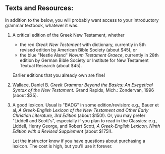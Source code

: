 ## Texts and Resources:

In addition to the below, you will probably want access to your introductory grammar textbook, whatever it was.

1. A critical edition of the Greek New Testament, whether 
	* the red _Greek New Testament_ with dictionary, currently in 5th revised edition by American Bible Society (about $45), or 
	* the blue "Nestle Aland" _Novum Testament Graece_, currently in 28th edition by German Bible Society or Institute for New Testament Textual Research (about $45).

	Earlier editions that you already own are fine!

1. Wallace, Daniel B. _Greek Grammar Beyond the Basics: An Exegetical Syntax of the New Testament._  Grand Rapids, Mich.: Zondervan, 1996 (about $35).

1. A good lexicon. Usual is "BADG" in some edition/revision: e.g., Bauer et al, _A Greek-English Lexicon of the New Testament and Other Early Christian Literature, 3rd Edition_ (about $150!). Or, you may prefer "Liddell and Scott's", especially if you plan to read in the Classics: e.g., Liddell, Henry George, and Robert Scott, _A Greek-English Lexicon, Ninth Edition with a Revised Supplement_ (about $175!).

	Let the instructor know if you have questions about purchasing a lexicon. The cost is high, but you'll use it forever.
